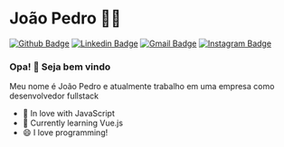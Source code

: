 # João Pedro :man_technologist:

[![Github Badge](https://img.shields.io/badge/-Github-000?style=flat-square&logo=Github&logoColor=white)](https://github.com/S6NXGOD)
[![Linkedin Badge](https://img.shields.io/badge/-LinkedIn-blue?style=flat-square&logo=Linkedin&logoColor=white&link=https://www.linkedin.com/in/joão-pedro-pinto-do-ó-baa689192/)](https://www.linkedin.com/in/joão-pedro-pinto-do-ó-baa689192/)
[![Gmail Badge](https://img.shields.io/badge/-Gmail-c14438?style=flat-square&logo=Gmail&logoColor=white&link=mailto:devjoaopedropinto@gmail.com)](mailto:devjoaopedropinto@gmail.com)
[![Instagram Badge](https://img.shields.io/badge/-Instagram-C13584?style=flat-square&labelColor=C13584&logo=instagram&logoColor=white&link=https://www.instagram.com/dev_joaopedro/)](https://www.instagram.com/dev_joaopedro/)

### Opa! 👋 Seja bem vindo

Meu nome é João Pedro e atualmente trabalho em uma empresa como desenvolvedor fullstack
 - 💙 In love with JavaScript
 - 🌱 Currently learning Vue.js
 - 😄 I love programming! 

